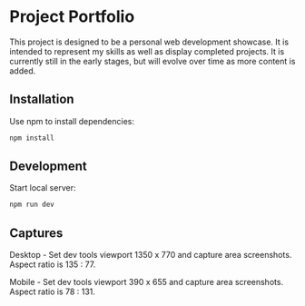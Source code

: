 # Project Portfolio

This project is designed to be a personal web development showcase. It is intended to represent my skills as well as display completed projects. It is currently still in the early stages, but will evolve over time as more content is added.

## Installation

Use npm to install dependencies:

```sh
npm install
```

## Development

Start local server:

```sh
npm run dev
```

## Captures

Desktop - Set dev tools viewport 1350 x 770 and capture area screenshots. Aspect ratio is 135 : 77.

Mobile - Set dev tools viewport 390 x 655 and capture area screenshots. Aspect ratio is 78 : 131.